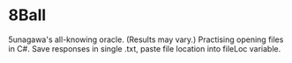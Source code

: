 # 8Ball
5unagawa's all-knowing oracle. (Results may vary.)
Practising opening files in C#.
Save responses in single .txt, paste file location into fileLoc variable.
